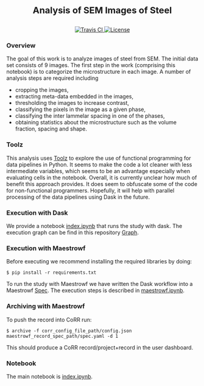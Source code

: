 <h1> <p align="center"><sup><strong>
Analysis of SEM Images of Steel
</strong></sup></p>
</h1>

<p align="center">
<a href="https://travis-ci.org/wd15/sem-image-stats" target="_blank">
<img src="https://api.travis-ci.org/wd15/sem-image-stats.svg" alt="Travis CI">
</a>
<a href="https://github.com/wd15/sem-images-stats/blob/master/LICENSE.md" target="_blank">
<img src="https://img.shields.io/badge/license-mit-blue.svg" alt="License">
</a>
</p>

### Overview

The goal of this work is to analyze images of steel from SEM. The initial data set consists of 9 images. The first step in the work (comprising this notebook) is to categorize the microstructure in each image. A number of analysis steps are required including

 - cropping the images,
 - extracting meta-data embedded in the images,
 - thresholding the images to increase contrast,
 - classifying the pixels in the image as a given phase,
 - classifying the inter lammelar spacing in one of the phases,
 - obtaining statistics about the microstructure such as the volume fraction, spacing and shape.

### Toolz

This analysis uses [Toolz](http://toolz.readthedocs.io/en/latest/) to explore the use of functional programming for data pipelines in Python. It seems to make the code a lot cleaner with less intermediate variables, which seems to be an advantage especially when evaluating cells in the notebook. Overall, it is currently unclear how much of benefit this approach provides. It does seem to obfuscate some of the code for non-functional programmers. Hopefully, it will help with parallel processing of the data pipelines using Dask in the future.

### Execution with Dask

We provide a notebook [index.ipynb](./index.ipynb) that runs the study with dask. The execution graph can be find in this repository [Graph](./mydask.png).

### Execution with Maestrowf

Before executing we recommend installing the required libraries by doing:
    
    $ pip install -r requirements.txt

To run the study with Maestrowf we have written the Dask workflow into a Maestrowf [Spec](./sem-study.yaml).
The execution steps is described in [maestrowf.ipynb](./maestrowf.ipynb).

### Archiving with Maestrowf

To push the record into CoRR run:

	$ archive -f corr_config_file_path/config.json maestrowf_record_spec_path/spec.yaml -d 1

This should produce a CoRR record/project+record in the user dashboard.

### Notebook

The main notebook is [index.ipynb](./index.ipynb).